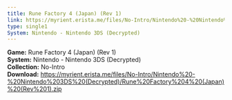 ```yaml
---
title: Rune Factory 4 (Japan) (Rev 1)
link: https://myrient.erista.me/files/No-Intro/Nintendo%20-%20Nintendo%203DS%20(Decrypted)/Rune%20Factory%204%20(Japan)%20(Rev%201).zip
type: single1
System: Nintendo - Nintendo 3DS (Decrypted)
---
```

<b>Game:</b> Rune Factory 4 (Japan) (Rev 1)<br>
<b>System:</b> Nintendo - Nintendo 3DS (Decrypted)<br>
<b>Collection:</b> No-Intro<br>
<b>Download:</b> https://myrient.erista.me/files/No-Intro/Nintendo%20-%20Nintendo%203DS%20(Decrypted)/Rune%20Factory%204%20(Japan)%20(Rev%201).zip